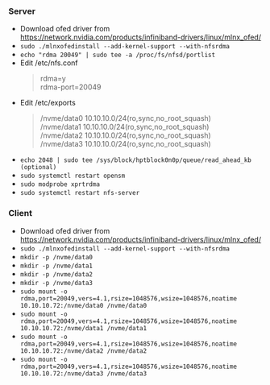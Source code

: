 ### Server
* Download ofed driver from https://network.nvidia.com/products/infiniband-drivers/linux/mlnx_ofed/
* `sudo ./mlnxofedinstall --add-kernel-support --with-nfsrdma`
* `echo "rdma 20049" | sudo tee -a /proc/fs/nfsd/portlist`
* Edit /etc/nfs.conf
  > rdma=y  
  > rdma-port=20049
* Edit /etc/exports
  > /nvme/data0 10.10.10.0/24(ro,sync,no_root_squash)  
  > /nvme/data1 10.10.10.0/24(ro,sync,no_root_squash)  
  > /nvme/data2 10.10.10.0/24(ro,sync,no_root_squash)  
  > /nvme/data3 10.10.10.0/24(ro,sync,no_root_squash)
* `echo 2048 | sudo tee /sys/block/hptblock0n0p/queue/read_ahead_kb (optional)`
* `sudo systemctl restart opensm`
* `sudo modprobe xprtrdma`
* `sudo systemctl restart nfs-server`

### Client
* Download ofed driver from https://network.nvidia.com/products/infiniband-drivers/linux/mlnx_ofed/
* `sudo ./mlnxofedinstall --add-kernel-support --with-nfsrdma`
* `mkdir -p /nvme/data0`
* `mkdir -p /nvme/data1`
* `mkdir -p /nvme/data2`
* `mkdir -p /nvme/data3`
* `sudo mount -o rdma,port=20049,vers=4.1,rsize=1048576,wsize=1048576,noatime 10.10.10.72:/nvme/data0 /nvme/data0`
* `sudo mount -o rdma,port=20049,vers=4.1,rsize=1048576,wsize=1048576,noatime 10.10.10.72:/nvme/data1 /nvme/data1`
* `sudo mount -o rdma,port=20049,vers=4.1,rsize=1048576,wsize=1048576,noatime 10.10.10.72:/nvme/data2 /nvme/data2`
* `sudo mount -o rdma,port=20049,vers=4.1,rsize=1048576,wsize=1048576,noatime 10.10.10.72:/nvme/data3 /nvme/data3`
